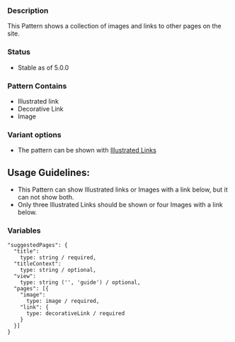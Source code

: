 ### Description
This Pattern shows a collection of images and links to other pages on the site.

### Status
* Stable as of 5.0.0

### Pattern Contains
* Illustrated link
* Decorative Link
* Image

### Variant options
* The pattern can be shown with [Illustrated Links](./?p=organisms-suggested-pages-guide)

## Usage Guidelines:
* This Pattern can show Illustrated links or Images with a link below, but it can not show both.
* Only three Illustrated Links should be shown or four Images with a link below.

### Variables
~~~
"suggestedPages": {
  "title": 
    type: string / required,
  "titleContext": 
    type: string / optional,
  "view": 
    type: string ('', 'guide') / optional,
  "pages": [{
    "image": 
      type: image / required,
    "link": {
      type: decorativeLink / required
    }
  }]
}
~~~
